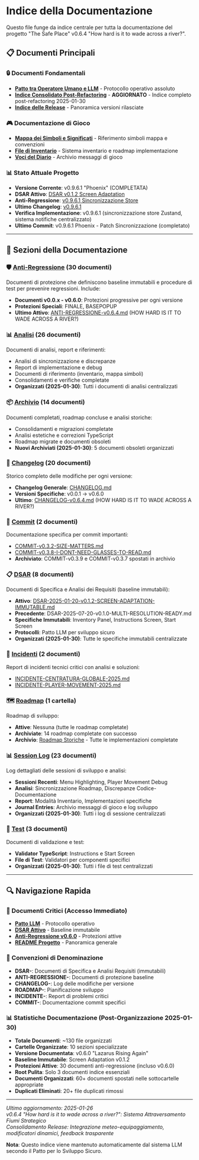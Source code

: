 # Indice della Documentazione

Questo file funge da indice centrale per tutta la documentazione del progetto "The Safe Place" v0.6.4 "How hard is it to wade across a river?".

## 📋 Documenti Principali

### 🔒 Documenti Fondamentali
- [**Patto tra Operatore Umano e LLM**](./dsar/000%20Patto%20tra%20Operatore%20Umano%20e%20Modello%20Linguistico%20di%20Grandi%20Dimensioni%20(LLM)%20per%20lo%20Sviluppo%20Sicuro.md) - Protocollo operativo assoluto
- [**Indice Consolidato Post-Refactoring**](./INDICE-DOCUMENTAZIONE-CONSOLIDATO.md) - **AGGIORNATO** - Indice completo post-refactoring 2025-01-30
- [**Indice delle Release**](./index-release.md) - Panoramica versioni rilasciate

### 🎮 Documentazione di Gioco
- [**Mappa dei Simboli e Significati**](./analisi/MAPPA-SIMBOLI-E-SIGNIFICATI.md) - Riferimento simboli mappa e convenzioni
- [**File di Inventario**](./analisi/inventario.md) - Sistema inventario e roadmap implementazione
- [**Voci del Diario**](./session-log/journal_entries.txt) - Archivio messaggi di gioco

### 📊 Stato Attuale Progetto
- **Versione Corrente**: v0.9.6.1 "Phoenix" (COMPLETATA)
- **DSAR Attivo**: [DSAR v0.1.2 Screen Adaptation](./dsar/DSAR-2025-01-20-v0.1.2-SCREEN-ADAPTATION-IMMUTABLE.md)
- **Anti-Regressione**: [v0.9.6.1 Sincronizzazione Store](./anti-regressione/ANTI-REGRESSIONE-v0.9.6.1-SINCRONIZZAZIONE-STORE.md)
- **Ultimo Changelog**: [v0.9.6.1](../CHANGELOG-v0.9.6.1.md)
- **Verifica Implementazione**: v0.9.6.1 (sincronizzazione store Zustand, sistema notifiche centralizzato)
- **Ultimo Commit**: v0.9.6.1 Phoenix - Patch Sincronizzazione (completato)

---

## 📂 Sezioni della Documentazione

### 🛡️ [Anti-Regressione](./anti-regressione/) (30 documenti)

Documenti di protezione che definiscono baseline immutabili e procedure di test per prevenire regressioni. Include:
- **Documenti v0.0.x - v0.6.0**: Protezioni progressive per ogni versione
- **Protezioni Speciali**: FINALE, BASEPOPUP
- **Ultimo Attivo**: [ANTI-REGRESSIONE-v0.6.4.md](./anti-regressione/ANTI-REGRESSIONE-v0.6.4.md) (HOW HARD IS IT TO WADE ACROSS A RIVER?)

### 📊 [Analisi](./analisi/) (26 documenti)

Documenti di analisi, report e riferimenti:
- Analisi di sincronizzazione e discrepanze
- Report di implementazione e debug
- Documenti di riferimento (inventario, mappa simboli)
- Consolidamenti e verifiche completate
- **Organizzati (2025-01-30)**: Tutti i documenti di analisi centralizzati

### 📦 [Archivio](./archivio/) (14 documenti)

Documenti completati, roadmap concluse e analisi storiche:
- Consolidamenti e migrazioni completate
- Analisi estetiche e correzioni TypeScript
- Roadmap migrate e documenti obsoleti
- **Nuovi Archiviati (2025-01-30)**: 5 documenti obsoleti organizzati

### 📝 [Changelog](./changelog/) (20 documenti)

Storico completo delle modifiche per ogni versione:
- **Changelog Generale**: [CHANGELOG.md](./changelog/CHANGELOG.md)
- **Versioni Specifiche**: v0.0.1 → v0.6.0
- **Ultimo**: [CHANGELOG-v0.6.4.md](./changelog/CHANGELOG-v0.6.4.md) (HOW HARD IS IT TO WADE ACROSS A RIVER?)

### 🔧 [Commit](./commit/) (2 documenti)

Documentazione specifica per commit importanti:
- [COMMIT-v0.3.2-SIZE-MATTERS.md](./commit/COMMIT-v0.3.2-SIZE-MATTERS.md)
- [COMMIT-v0.3.8-I-DONT-NEED-GLASSES-TO-READ.md](./commit/COMMIT-v0.3.8-I-DONT-NEED-GLASSES-TO-READ.md)
- **Archiviato**: COMMIT-v0.3.9 e COMMIT-v0.3.7 spostati in archivio

### 📋 [DSAR](./dsar/) (8 documenti)

Documenti di Specifica e Analisi dei Requisiti (baseline immutabili):
- **Attivo**: [DSAR-2025-01-20-v0.1.2-SCREEN-ADAPTATION-IMMUTABLE.md](./dsar/DSAR-2025-01-20-v0.1.2-SCREEN-ADAPTATION-IMMUTABLE.md)
- **Precedente**: DSAR-2025-07-20-v0.1.0-MULTI-RESOLUTION-READY.md
- **Specifiche Immutabili**: Inventory Panel, Instructions Screen, Start Screen
- **Protocolli**: Patto LLM per sviluppo sicuro
- **Organizzati (2025-01-30)**: Tutte le specifiche immutabili centralizzate

### 🚨 [Incidenti](./incidenti/) (2 documenti)

Report di incidenti tecnici critici con analisi e soluzioni:
- [INCIDENTE-CENTRATURA-GLOBALE-2025.md](./incidenti/INCIDENTE-CENTRATURA-GLOBALE-2025.md)
- [INCIDENTE-PLAYER-MOVEMENT-2025.md](./incidenti/INCIDENTE-PLAYER-MOVEMENT-2025.md)

### 🗺️ [Roadmap](./roadmap/) (1 cartella)

Roadmap di sviluppo:
- **Attive**: Nessuna (tutte le roadmap completate)
- **Archiviate**: 14 roadmap completate con successo
- **Archivio**: [Roadmap Storiche](./roadmap/archivio/) - Tutte le implementazioni completate

### 📊 [Session Log](./session-log/) (23 documenti)

Log dettagliati delle sessioni di sviluppo e analisi:
- **Sessioni Recenti**: Menu Highlighting, Player Movement Debug
- **Analisi**: Sincronizzazione Roadmap, Discrepanze Codice-Documentazione
- **Report**: Modalità Inventario, Implementazioni specifiche
- **Journal Entries**: Archivio messaggi di gioco e log sviluppo
- **Organizzati (2025-01-30)**: Tutti i log di sessione centralizzati

### 🧪 [Test](./test/) (3 documenti)

Documenti di validazione e test:
- **Validator TypeScript**: Instructions e Start Screen
- **File di Test**: Validatori per componenti specifici
- **Organizzati (2025-01-30)**: Tutti i file di test centralizzati

---

## 🔍 Navigazione Rapida

### 📌 Documenti Critici (Accesso Immediato)
- [**Patto LLM**](./dsar/000%20Patto%20tra%20Operatore%20Umano%20e%20Modello%20Linguistico%20di%20Grandi%20Dimensioni%20(LLM)%20per%20lo%20Sviluppo%20Sicuro.md) - Protocollo operativo
- [**DSAR Attivo**](./dsar/DSAR-2025-01-20-v0.1.2-SCREEN-ADAPTATION-IMMUTABLE.md) - Baseline immutabile
- [**Anti-Regressione v0.6.0**](./anti-regressione/ANTI-REGRESSION-v0.6.0.md) - Protezioni attive
- [**README Progetto**](../README.md) - Panoramica generale

### 🎯 Convenzioni di Denominazione
- **DSAR-**: Documenti di Specifica e Analisi Requisiti (immutabili)
- **ANTI-REGRESSIONE-**: Documenti di protezione baseline
- **CHANGELOG-**: Log delle modifiche per versione
- **ROADMAP-**: Pianificazione sviluppo
- **INCIDENTE-**: Report di problemi critici
- **COMMIT-**: Documentazione commit specifici

### 📊 Statistiche Documentazione (Post-Organizzazione 2025-01-30)
- **Totale Documenti**: ~130 file organizzati
- **Cartelle Organizzate**: 10 sezioni specializzate
- **Versione Documentata**: v0.6.0 "Lazarus Rising Again"
- **Baseline Immutabile**: Screen Adaptation v0.1.2
- **Protezioni Attive**: 30 documenti anti-regressione (incluso v0.6.0)
- **Root Pulita**: Solo 3 documenti indice essenziali
- **Documenti Organizzati**: 60+ documenti spostati nelle sottocartelle appropriate
- **Duplicati Eliminati**: 20+ file duplicati rimossi

---

*Ultimo aggiornamento: 2025-01-26*  
*v0.6.4 "How hard is it to wade across a river?": Sistema Attraversamento Fiumi Strategico*  
*Consolidamento Release: Integrazione meteo-equipaggiamento, modificatori dinamici, feedback trasparente*

**Nota**: Questo indice viene mantenuto automaticamente dal sistema LLM secondo il Patto per lo Sviluppo Sicuro.